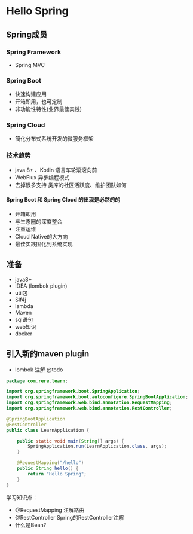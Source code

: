 # Hello Spring
## Spring成员

### Spring Framework
- Spring MVC

### Spring Boot
- 快速构建应用
- 开箱即用，也可定制
- 非功能性特性(业界最佳实践)

### Spring Cloud
- 简化分布式系统开发的微服务框架


### 技术趋势
- java 8+ 、Kotlin  语言车轮滚滚向前
- WebFlux    		异步编程模式
- 去掉很多支持 		类库的社区活跃度、维护团队如何

#### Spring Boot 和 Spring Cloud 的出现是必然的的
- 开箱即用
- 与生态圈的深度整合
- 注重运维  
- Cloud Native的大方向
- 最佳实践固化到系统实现


## 准备
- java8+
- IDEA (lombok plugin)
- util包
- Slf4j
- lambda
- Maven
- sql语句
- web知识
- docker

## 引入新的maven plugin
- lombok 注解 @todo

```java
package com.rere.learn;

import org.springframework.boot.SpringApplication;
import org.springframework.boot.autoconfigure.SpringBootApplication;
import org.springframework.web.bind.annotation.RequestMapping;
import org.springframework.web.bind.annotation.RestController;

@SpringBootApplication
@RestController
public class LearnApplication {

    public static void main(String[] args) {
        SpringApplication.run(LearnApplication.class, args);
    }

    @RequestMapping("/hello")
    public String hello() {
        return "Hello Spring";
    }
}
```

学习知识点：
- @RequestMapping 注解路由
- @RestController Spring的RestController注解
- 什么是Bean?